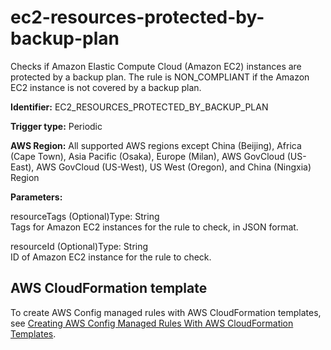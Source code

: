 # ec2\-resources\-protected\-by\-backup\-plan<a name="ec2-resources-protected-by-backup-plan"></a>

Checks if Amazon Elastic Compute Cloud \(Amazon EC2\) instances are protected by a backup plan\. The rule is NON\_COMPLIANT if the Amazon EC2 instance is not covered by a backup plan\. 

**Identifier:** EC2\_RESOURCES\_PROTECTED\_BY\_BACKUP\_PLAN

**Trigger type:** Periodic

**AWS Region:** All supported AWS regions except China \(Beijing\), Africa \(Cape Town\), Asia Pacific \(Osaka\), Europe \(Milan\), AWS GovCloud \(US\-East\), AWS GovCloud \(US\-West\), US West \(Oregon\), and China \(Ningxia\) Region

**Parameters:**

resourceTags \(Optional\)Type: String  
Tags for Amazon EC2 instances for the rule to check, in JSON format\.

resourceId \(Optional\)Type: String  
ID of Amazon EC2 instance for the rule to check\.

## AWS CloudFormation template<a name="w29aac11c33c17b7d157c15"></a>

To create AWS Config managed rules with AWS CloudFormation templates, see [Creating AWS Config Managed Rules With AWS CloudFormation Templates](aws-config-managed-rules-cloudformation-templates.md)\.